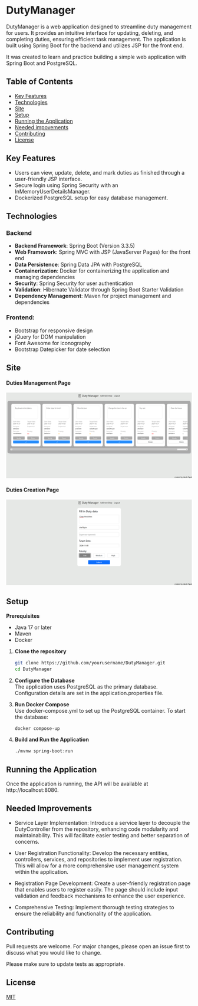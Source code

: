 # DutyManager

DutyManager is a web application designed to streamline duty management for users. It provides an intuitive interface for updating, deleting, and completing duties, ensuring efficient task management. The application is built using Spring Boot for the backend and utilizes JSP for the front end.

It was created to learn and practice building a simple web application with Spring Boot and PostgreSQL.

## Table of Contents

- [Key Features](#key-features)
- [Technologies](#technologies)
- [Site](#site)
- [Setup](#setup)
- [Running the Application](#running-the-application)
- [Needed impovements](#needed-improvements)
- [Contributing](#contributing)
- [License](#license)

## Key Features

- Users can view, update, delete, and mark duties as finished through a user-friendly JSP interface.
- Secure login  using Spring Security with an InMemoryUserDetailsManager.
- Dockerized PostgreSQL setup for easy database management.


## Technologies

### Backend  
- **Backend Framework**: Spring Boot (Version 3.3.5)  
- **Web Framework**: Spring MVC with JSP (JavaServer Pages) for the front end  
- **Data Persistence**: Spring Data JPA with PostgreSQL
- **Containerization**: Docker for containerizing the application and managing dependencies
- **Security**: Spring Security for user authentication
- **Validation**: Hibernate Validator through Spring Boot Starter Validation  
- **Dependency Management**: Maven for project management and dependencies  

### Frontend:  
- Bootstrap for responsive design
- jQuery for DOM manipulation
- Font Awesome for iconography
- Bootstrap Datepicker for date selection

## Site
#### Duties Management Page
![Duties Management Page](./images/Management.png)

#### Duties Creation Page
![Duties Creation Page](./images/Creation.png)

## Setup

**Prerequisites**
- Java 17 or later
- Maven
- Docker

1. **Clone the repository**
   ```bash
   git clone https://github.com/yourusername/DutyManager.git
   cd DutyManager
   ```

2. **Configure the Database**  
   The application uses PostgreSQL as the primary database. Configuration details are set in the application.properties file.

3. **Run Docker Compose**  
   Use docker-compose.yml to set up the PostgreSQL container. To start the database: 
   ```bash
   docker compose-up
   ```

4. **Build and Run the Application**
   ```bash
   ./mvnw spring-boot:run
   ```

## Running the Application  
Once the application is running, the API will be available at http://localhost:8080.

## Needed Improvements
- Service Layer Implementation: Introduce a service layer to decouple the DutyController from the repository, enhancing code modularity and maintainability. This will facilitate easier testing and better separation of concerns.

- User Registration Functionality: Develop the necessary entities, controllers, services, and repositories to implement user registration. This will allow for a more comprehensive user management system within the application.

- Registration Page Development: Create a user-friendly registration page that enables users to register easily. The page should include input validation and feedback mechanisms to enhance the user experience.

- Comprehensive Testing: Implement thorough testing strategies to ensure the reliability and functionality of the application.

## Contributing

Pull requests are welcome. For major changes, please open an issue first
to discuss what you would like to change.

Please make sure to update tests as appropriate.

## License

[MIT](https://choosealicense.com/licenses/mit/)
